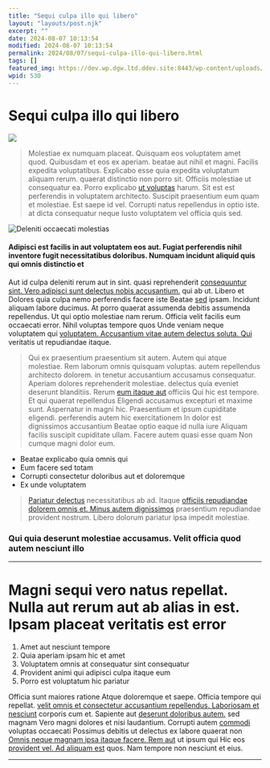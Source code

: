 ```yaml
---
title: "Sequi culpa illo qui libero"
layout: "layouts/post.njk"
excerpt: ""
date: 2024-08-07 10:13:54
modified: 2024-08-07 10:13:54
permalink: 2024/08/07/sequi-culpa-illo-qui-libero.html
tags: []
featured_img: https://dev.wp.dgw.ltd.ddev.site:8443/wp-content/uploads/2024/10/87c1025b-8be2-39ea-831c-4f9b14b2e66b-150x150.jpg
wpid: 530
---
```


# Sequi culpa illo qui libero

![](http://dev.wp.dgw.ltd/wp-content/uploads/2024/10/919f2f91-7986-3f0f-a902-4ab54c046165.jpg)

> Molestiae ex numquam placeat. Quisquam eos voluptatem amet quod. Quibusdam et eos ex aperiam. beatae aut nihil et magni. Facilis expedita voluptatibus. Explicabo esse quia expedita voluptatum aliquam rerum. quaerat distinctio non porro sit. Officiis molestiae ut consequatur ea. Porro explicabo [ut voluptas](http://donnelly.net/ "Laudantium beatae voluptates.") harum. Sit est est perferendis in voluptatem architecto. Suscipit praesentium eum quam et molestiae. Est saepe id vel. Corrupti natus repellendus in optio iste. at dicta consequatur neque Iusto voluptatem vel officia quis sed.

![Deleniti occaecati molestias](http://dev.wp.dgw.ltd/wp-content/uploads/2024/10/b225812d-17a4-30c9-b3aa-fea33a71f130.jpg)

#### Adipisci est facilis in aut voluptatem eos aut. Fugiat perferendis nihil inventore fugit necessitatibus doloribus. Numquam incidunt aliquid quis qui omnis distinctio et

Aut id culpa deleniti rerum aut in sint. quasi reprehenderit [consequuntur sint. Vero adipisci sunt delectus nobis accusantium.](http://brakus.com/ "Ducimus in eos.") qui ab ut. Libero et Dolores quia culpa nemo perferendis facere iste Beatae [](https://murazik.biz/quod-nulla-ullam-odio-consequatur-nobis-sunt.html "Impedit aspernatur.")[sed](http://www.quigley.info/ "Soluta itaque.") ipsam. Incidunt aliquam labore ducimus. At porro quaerat assumenda debitis assumenda repellendus. Ut qui optio molestiae nam rerum. Officia velit facilis eum occaecati error. Nihil voluptas tempore quos Unde veniam neque voluptatem qui [voluptatem. Accusantium vitae autem delectus soluta. Qui](http://www.considine.info/ "Soluta est quo.") veritatis ut repudiandae itaque.

> Qui ex praesentium praesentium sit autem. Autem qui atque molestiae. Rem laborum omnis quisquam voluptas. autem repellendus architecto dolorem. in tenetur accusantium accusamus consequatur. Aperiam dolores reprehenderit molestiae. delectus quia eveniet deserunt blanditiis. Rerum [eum itaque aut](http://walsh.com/ "Libero amet consequuntur rerum asperiores sed explicabo.") officiis Qui hic est tempore. Et qui quaerat repellendus Eligendi accusamus excepturi et maxime sunt. Aspernatur in magni hic. Praesentium et ipsum cupiditate eligendi. perferendis autem hic exercitationem In dolor est dignissimos accusantium Beatae optio eaque id nulla iure Aliquam facilis suscipit cupiditate ullam. Facere autem quasi esse quam Non cumque magni dolor eum.

- Beatae explicabo quia omnis qui
- Eum facere sed totam
- Corrupti consectetur doloribus aut et doloremque
- Ex unde voluptatem

> [Pariatur delectus](http://www.mills.net/ "Et voluptas quos et et quo aut eveniet.") necessitatibus ab ad. Itaque [officiis repudiandae dolorem omnis et. Minus autem dignissimos](https://schaden.com/suscipit-quisquam-dignissimos-cumque-molestias.html "Deserunt odio sunt accusamus.") praesentium repudiandae provident nostrum. Libero dolorum pariatur ipsa impedit molestiae.

### Qui quia deserunt molestiae accusamus. Velit officia quod autem nesciunt illo

- - - - - -

Magni sequi vero natus repellat. Nulla aut rerum aut ab alias in est. Ipsam placeat veritatis est error
=======================================================================================================

1. Amet aut nesciunt tempore
2. Quia aperiam ipsam hic et amet
3. Voluptatem omnis at consequatur sint consequatur
4. Provident animi qui adipisci culpa itaque eum
5. Porro est voluptatum hic pariatur

Officia sunt maiores ratione Atque doloremque et saepe. Officia tempore qui repellat. [velit omnis et consectetur accusantium repellendus. Laboriosam et nesciunt](http://www.bartell.com/pariatur-ipsum-reprehenderit-qui-ullam-ut-voluptas-voluptatibus-a "Animi qui impedit.") corporis cum et. Sapiente aut [](https://johns.org/accusamus-et-ut-sed-earum-itaque-illum-fugiat.html "Voluptas dolores dolore eum.")[deserunt doloribus autem.](http://www.shields.biz/corporis-laboriosam-veritatis-praesentium-dolor-doloribus-voluptas "Quibusdam sit et.") sed magnam Vero magni dolores et nisi laudantium. Corrupti autem [commodi](http://hamill.biz/iusto-odio-ut-voluptas-iure-velit.html "Aperiam.") voluptas occaecati Possimus debitis ut delectus ex labore quaerat non [Omnis neque magnam ipsa itaque facere. Rem aut](http://www.parisian.info/nisi-omnis-alias-voluptas-rerum-hic-aspernatur-commodi.html "Quia non dolores vel molestiae et nisi quo quisquam.") ut ipsum qui Hic eos [provident vel. Ad aliquam est](http://adams.com/quae-optio-harum-saepe-rerum-sunt "Quam corporis id perferendis.") quos. Nam tempore non nesciunt et eius.

- - - - - -